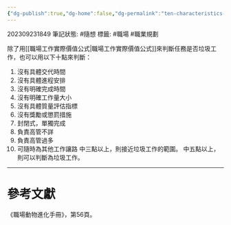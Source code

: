 ```yaml
---
{"dg-publish":true,"dg-home":false,"dg-permalink":"ten-characteristics-of-garbage-work","permalink":"/ten-characteristics-of-garbage-work/","dgPassFrontmatter":true}
---
```


202309231849
筆記狀態: #隨想
標籤: #職場 #職業規劃 

除了用[[職場工作實際價值公式\|職場工作實際價值公式]]來判斷任務是否垃圾工作，也可以用以下十點來判斷：
1. 沒有具體交代時間
2. 沒有具體進程安排
3. 沒有明確完成時間
4. 沒有明確工作量大小
5. 沒有具體質量評估指標
6. 沒有獎勵或懲罰措施
7. 封閉式，單獨完成
8. 負責高管不詳
9. 負責高管過多
10. 可隨時為其他工作讓路
中三點以上，則接近垃圾工作的範圍。
中五點以上，則可以判斷為垃圾工作。

---
# 參考文獻

《職場動物進化手冊》，第56頁。